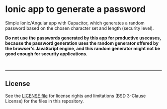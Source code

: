 # Ionic app to generate a password #

Simple Ionic/Angular app with Capacitor, which generates a random password based on the chosen character set
and length (security level).

**Do not use the passwords generated by this app for productive usecases, because the password generation
uses the random generator offered by the browser's JavaScript engine, and this random generator might not
be good enough for security applications.**

<br>

----

## License ##

See the [LICENSE file](LICENSE.md) for license rights and limitations (BSD 3-Clause License) for the files
in this repository.

<br>
